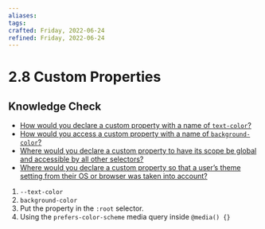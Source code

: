 ```yaml
---
aliases: 
tags: 
crafted: Friday, 2022-06-24
refined: Friday, 2022-06-24
---
```


# 2.8 Custom Properties

## Knowledge Check

- [How would you declare a custom property with a name of `text-color`?](https://www.theodinproject.com/lessons/node-path-intermediate-html-and-css-custom-properties#using-custom-properties)
- [How would you access a custom property with a name of `background-color`?](https://www.theodinproject.com/lessons/node-path-intermediate-html-and-css-custom-properties#using-custom-properties)
- [Where would you declare a custom property to have its scope be global and accessible by all other selectors?](https://www.theodinproject.com/lessons/node-path-intermediate-html-and-css-custom-properties#scope)
- [Where would you declare a custom property so that a user’s theme setting from their OS or browser was taken into account?](https://www.theodinproject.com/lessons/node-path-intermediate-html-and-css-custom-properties#creating-themes-with-custom-properties)

1. `--text-color`
2. `background-color`
3. Put the property in the `:root` selector.
4. Using the `prefers-color-scheme` media query inside `@media() {}`
